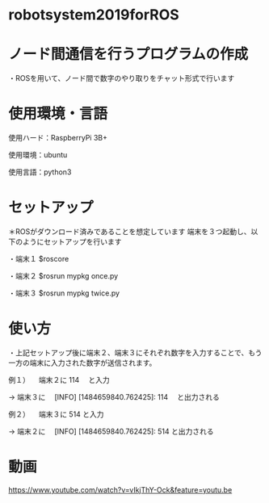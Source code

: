 # robotsystem2019forROS

# ノード間通信を行うプログラムの作成
・ROSを用いて、ノード間で数字のやり取りをチャット形式で行います

# 使用環境・言語
使用ハード：RaspberryPi 3B+

使用環境：ubuntu

使用言語：python3

# セットアップ
＊ROSがダウンロード済みであることを想定しています
端末を３つ起動し、以下のようにセットアップを行います

・端末１
$roscore

・端末２
$rosrun mypkg once.py

・端末３
$rosrun mypkg twice.py

# 使い方
・上記セットアップ後に端末２、端末３にそれぞれ数字を入力することで、もう一方の端末に入力された数字が送信されます。


例１）
　端末２に
  114 
　と入力

→ 端末３に
　[INFO] [1484659840.762425]: 114
　と出力される
 
 
 例２）
 　端末３に
   514
   と入力

→ 端末２に
 　[INFO] [1484659840.762425]: 514
  と出力される


# 動画
https://www.youtube.com/watch?v=vIkjThY-Ock&feature=youtu.be
